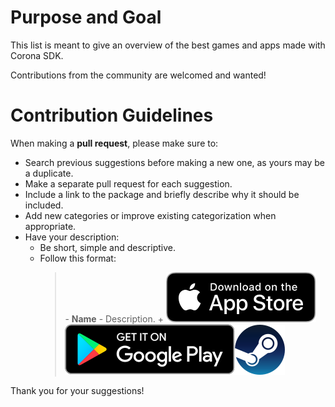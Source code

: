 # Purpose and Goal
This list is meant to give an overview of the best games and apps made with Corona SDK.

Contributions from the community are welcomed and wanted!

# Contribution Guidelines

When making a **pull request**, please make sure to:
- Search previous suggestions before making a new one, as yours may be a duplicate.
- Make a separate pull request for each suggestion.
- Include a link to the package and briefly describe why it should be included.
- Add new categories or improve existing categorization when appropriate.
- Have your description:
  - Be short, simple and descriptive.
  - Follow this format: 
    > \- **Name** - Description.
    > \+ [![iOS](appstore_icon.svg)](https://itunes.apple.com/) [![Android](google_play_icon.svg)](https://play.google.com/)[![Steam](steam_icon.svg)](https://store.steampowered.com/)

Thank you for your suggestions!
